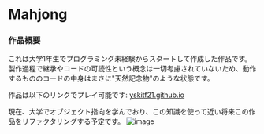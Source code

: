 # Mahjong

### 作品概要

これは大学1年生でプログラミング未経験からスタートして作成した作品です。
製作過程で継承やコードの可読性という概念は一切考慮されていないため、動作するもののコードの中身はまさに"天然記念物"のような状態です。

作品は以下のリンクでプレイ可能です: [yskitf21.github.io](https://yskitf21.github.io/)

現在、大学でオブジェクト指向を学んでおり、この知識を使って近い将来この作品をリファクタリングする予定です。
![image](https://github.com/yskitf21/Mahjong/assets/96232134/1ba0febd-3c1e-452d-8f0a-c32752a3151a)
